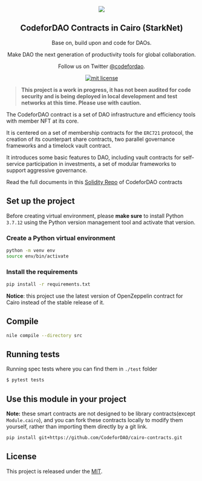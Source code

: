 <p align="center">
  <a href="https://twitter.com/codefordao"><img src="https://avatars.githubusercontent.com/u/97301607?s=200&u=d0a9f88d13d7d7dd5b37c09fdd802c9fe378d029&v=4"/></a>
</p>
<h2 align="center">
  CodeforDAO Contracts in Cairo (StarkNet)
</h2>
<p align="center">
  Base on, build upon and code for DAOs.
</p>
<p align="center">
  Make DAO the next generation of productivity tools for global collaboration.
</p>
<p align="center">
  Follow us on Twitter <a href="https://twitter.com/codefordao">@codefordao</a>.
</p>

<p align="center">
  <a href="https://github.com/CodeforDAO/contracts/">
    <img src="https://img.shields.io/badge/license-MIT-green.svg" alt="mit license"/>
  </a>
</p>

> **This project is a work in progress, it has not been audited for code security and is being deployed in local development and test networks at this time. Please use with caution.**

The CodeforDAO contract is a set of DAO infrastructure and efficiency tools with member NFT at its core.

It is centered on a set of membership contracts for the `ERC721` protocol, the creation of its counterpart share contracts, two parallel governance frameworks and a timelock vault contract.

It introduces some basic features to DAO, including vault contracts for self-service participation in investments, a set of modular frameworks to support aggressive governance.

Read the full documents in this [Solidity Repo](https://github.com/CodeforDAO/contracts) of CodeforDAO contracts

## Set up the project

Before creating virtual environment, please **make sure** to install Python `3.7.12` using the Python version management tool and activate that version.

### Create a Python virtual environment

```bash
python -m venv env
source env/bin/activate
```

### Install the requirements

```bash
pip install -r requirements.txt
```

**Notice**: this project use the latest version of OpenZeppelin contract for Cairo instead of the stable release of it.

## Compile

```bash
nile compile --directory src
```

## Running tests

Running spec tests where you can find them in `./test` folder

```bash
$ pytest tests
```

## Use this module in your project

**Note:** these smart contracts are not designed to be library contracts(except `Module.cairo`), and you can fork these contracts locally to modify them yourself, rather than importing them directly by a git link.

```bash
pip install git+https://github.com/CodeforDAO/cairo-contracts.git
```

## License

This project is released under the [MIT](LICENSE).

